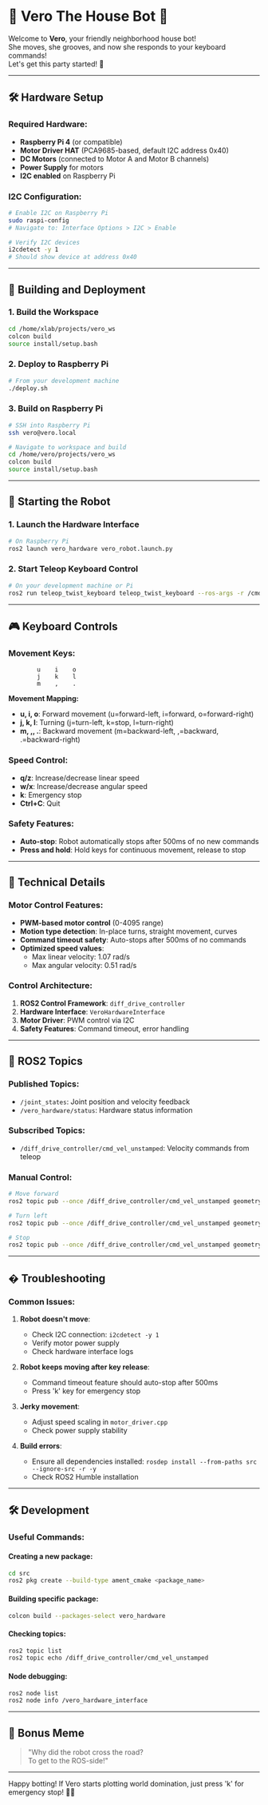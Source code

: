 # 🤖 Vero The House Bot 🚀

Welcome to **Vero**, your friendly neighborhood house bot!  
She moves, she grooves, and now she responds to your keyboard commands!  
Let's get this party started! 🎉

---

## 🛠️ Hardware Setup

### Required Hardware:
- **Raspberry Pi 4** (or compatible)
- **Motor Driver HAT** (PCA9685-based, default I2C address 0x40)
- **DC Motors** (connected to Motor A and Motor B channels)
- **Power Supply** for motors
- **I2C enabled** on Raspberry Pi

### I2C Configuration:
```bash
# Enable I2C on Raspberry Pi
sudo raspi-config
# Navigate to: Interface Options > I2C > Enable

# Verify I2C devices
i2cdetect -y 1
# Should show device at address 0x40
```

---

## 🚀 Building and Deployment

### 1. Build the Workspace
```bash
cd /home/xlab/projects/vero_ws
colcon build
source install/setup.bash
```

### 2. Deploy to Raspberry Pi
```bash
# From your development machine
./deploy.sh
```

### 3. Build on Raspberry Pi
```bash
# SSH into Raspberry Pi
ssh vero@vero.local

# Navigate to workspace and build
cd /home/vero/projects/vero_ws
colcon build
source install/setup.bash
```

---

## 🏁 Starting the Robot

### 1. Launch the Hardware Interface
```bash
# On Raspberry Pi
ros2 launch vero_hardware vero_robot.launch.py
```

### 2. Start Teleop Keyboard Control
```bash
# On your development machine or Pi
ros2 run teleop_twist_keyboard teleop_twist_keyboard --ros-args -r /cmd_vel:=/diff_drive_controller/cmd_vel_unstamped
```

---

## 🎮 Keyboard Controls

### Movement Keys:
```
        u    i    o
        j    k    l
        m    ,    .
```

**Movement Mapping:**
- **u, i, o**: Forward movement (u=forward-left, i=forward, o=forward-right)
- **j, k, l**: Turning (j=turn-left, k=stop, l=turn-right)
- **m, ,, .**: Backward movement (m=backward-left, ,=backward, .=backward-right)

### Speed Control:
- **q/z**: Increase/decrease linear speed
- **w/x**: Increase/decrease angular speed
- **k**: Emergency stop
- **Ctrl+C**: Quit

### Safety Features:
- **Auto-stop**: Robot automatically stops after 500ms of no new commands
- **Press and hold**: Hold keys for continuous movement, release to stop

---

## 🔧 Technical Details

### Motor Control Features:
- **PWM-based motor control** (0-4095 range)
- **Motion type detection**: In-place turns, straight movement, curves
- **Command timeout safety**: Auto-stops after 500ms of no commands
- **Optimized speed values**: 
  - Max linear velocity: 1.07 rad/s
  - Max angular velocity: 0.51 rad/s

### Control Architecture:
1. **ROS2 Control Framework**: `diff_drive_controller`
2. **Hardware Interface**: `VeroHardwareInterface`
3. **Motor Driver**: PWM control via I2C
4. **Safety Features**: Command timeout, error handling

---

## 📡 ROS2 Topics

### Published Topics:
- `/joint_states`: Joint position and velocity feedback
- `/vero_hardware/status`: Hardware status information

### Subscribed Topics:
- `/diff_drive_controller/cmd_vel_unstamped`: Velocity commands from teleop

### Manual Control:
```bash
# Move forward
ros2 topic pub --once /diff_drive_controller/cmd_vel_unstamped geometry_msgs/msg/Twist '{linear: {x: 0.5}, angular: {z: 0.0}}'

# Turn left
ros2 topic pub --once /diff_drive_controller/cmd_vel_unstamped geometry_msgs/msg/Twist '{linear: {x: 0.0}, angular: {z: 0.3}}'

# Stop
ros2 topic pub --once /diff_drive_controller/cmd_vel_unstamped geometry_msgs/msg/Twist '{linear: {x: 0.0}, angular: {z: 0.0}}'
```

---

## � Troubleshooting

### Common Issues:

1. **Robot doesn't move**: 
   - Check I2C connection: `i2cdetect -y 1`
   - Verify motor power supply
   - Check hardware interface logs

2. **Robot keeps moving after key release**:
   - Command timeout feature should auto-stop after 500ms
   - Press 'k' key for emergency stop

3. **Jerky movement**:
   - Adjust speed scaling in `motor_driver.cpp`
   - Check power supply stability

4. **Build errors**:
   - Ensure all dependencies installed: `rosdep install --from-paths src --ignore-src -r -y`
   - Check ROS2 Humble installation

---

## 🛠️ Development

### Useful Commands:

#### Creating a new package:
```bash
cd src
ros2 pkg create --build-type ament_cmake <package_name>
```

#### Building specific package:
```bash
colcon build --packages-select vero_hardware
```

#### Checking topics:
```bash
ros2 topic list
ros2 topic echo /diff_drive_controller/cmd_vel_unstamped
```

#### Node debugging:
```bash
ros2 node list
ros2 node info /vero_hardware_interface
```

---

## 🐸 Bonus Meme

> "Why did the robot cross the road?  
> To get to the ROS-side!"

---

Happy botting! If Vero starts plotting world domination, just press 'k' for emergency stop! 🤖✨
